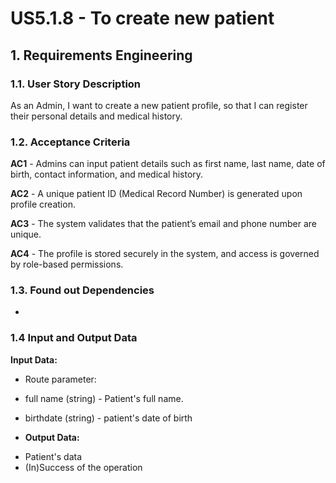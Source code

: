 # US5.1.8 - To create new patient


## 1. Requirements Engineering

### 1.1. User Story Description

As an Admin, I want to create a new patient profile, so that I can register their personal details and medical history.


### 1.2. Acceptance Criteria

**AC1** - Admins can input patient details such as first name, last name, date of birth, contact information, and medical history.

**AC2** - A unique patient ID (Medical Record Number) is generated upon profile creation.

**AC3** - The system validates that the patient’s email and phone number are unique.

**AC4** - The profile is stored securely in the system, and access is governed by role-based permissions.

### 1.3. Found out Dependencies

* 

### 1.4 Input and Output Data

**Input Data:**

* Route parameter:
- full name (string) - Patient's full name.
- birthdate (string) - patient's date of birth


- **Output Data:**

* Patient's data
* (In)Success of the operation
